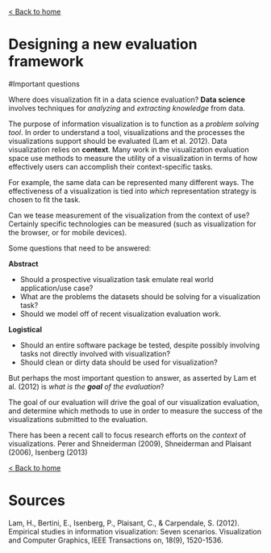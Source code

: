 [< Back to home](README.md)

Designing a new evaluation framework
====

#Important questions

Where does visualization fit in a data science evaluation? __Data science__ involves techniques for _analyzing_ and _extracting knowledge_ from data.

The purpose of information visualization is to function as a _problem solving tool_. In order to understand a tool, visualizations and the processes the visualizations support should be evaluated (Lam et al. 2012). Data visualization relies on __context__. Many work in the visualization evaluation space use methods to measure the utility of a visualization in terms of how effectively users can accomplish their context-specific tasks.

For example, the same data can be represented many different ways. The effectiveness of a visualization is tied into _which_ representation strategy is chosen to fit the task. 

Can we tease measurement of the visualization from the context of use? Certainly specific technologies can be measured (such as visualization for the browser, or for mobile devices).

Some questions that need to be answered:

__Abstract__
- Should a prospective visualization task emulate real world application/use case?
- What are the problems the datasets should be solving for a visualization task?
- Should we model off of recent visualization evaluation work. 

__Logistical__
- Should an entire software package be tested, despite possibly involving tasks not directly involved with visualization?
- Should clean or dirty data should be used for visualization?

But perhaps the most important question to answer, as asserted by Lam et al. (2012) is _what is the __goal__ of the evaluation_? 

The goal of our evaluation will drive the goal of our visualization evaluation, and determine which methods to use in order to measure the success of the visualizations submitted to the evaluation. 

There has been a recent call to focus research efforts on the _context_ of visualizations. Perer and Shneiderman (2009), Shneiderman and Plaisant (2006), Isenberg (2013)

[< Back to home](README.md)

# Sources

Lam, H., Bertini, E., Isenberg, P., Plaisant, C., & Carpendale, S. (2012). Empirical studies in information visualization: Seven scenarios. Visualization and Computer Graphics, IEEE Transactions on, 18(9), 1520-1536.